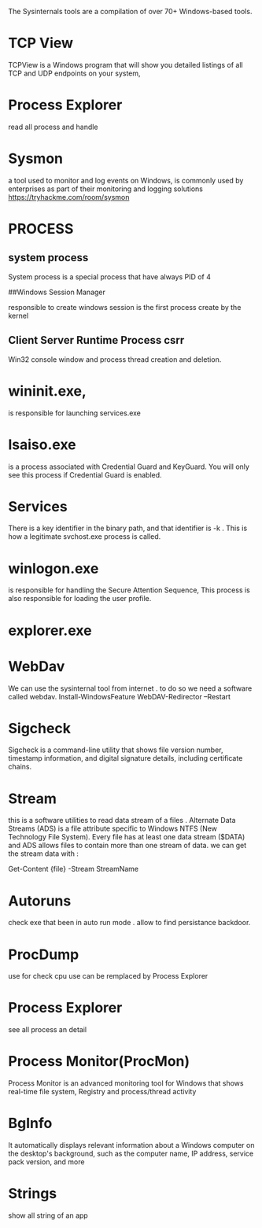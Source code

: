 The Sysinternals tools are a compilation of over 70+ Windows-based tools. 
# TCP View 
TCPView is a Windows program that will show you detailed listings of all TCP and UDP endpoints on your system,


# Process Explorer

read all process and handle

# Sysmon 
a tool used to monitor and log events on Windows, is commonly used by enterprises as part of their monitoring and logging solutions
https://tryhackme.com/room/sysmon


# PROCESS 
## system process
System process is a special process that have always PID of 4

##Windows Session Manager

responsible to create windows session is the first process create by the kernel 

## Client Server Runtime Process csrr
Win32 console window and process thread creation and deletion.

#  wininit.exe, 

is responsible for launching services.exe

# lsaiso.exe 

is a process associated with Credential Guard and KeyGuard. You will only see this process if Credential Guard is enabled. 

# Services
There is a key identifier in the binary path, and that identifier is -k . This is how a legitimate svchost.exe process is called. 

# winlogon.exe
 is responsible for handling the Secure Attention Sequence, This process is also responsible for loading the user profile. 

# explorer.exe



# WebDav

We can use the sysinternal tool from internet . to do so we need a software called webdav.
Install-WindowsFeature WebDAV-Redirector –Restart

# Sigcheck

Sigcheck is a command-line utility that shows file version number, timestamp information, and digital signature details, including certificate chains.

# Stream
this is a software utilities to read data stream of a files .
Alternate Data Streams (ADS) is a file attribute specific to Windows NTFS (New Technology File System). Every file has at least one data stream ($DATA) and ADS allows files to contain more than one stream of data.
we can get the stream data with :

Get-Content {file} -Stream StreamName 


# Autoruns

check exe that been in auto run mode . allow to find persistance backdoor.

# ProcDump

use for check cpu use can be remplaced by Process Explorer


# Process Explorer

see all process an detail

# Process Monitor(ProcMon)

Process Monitor is an advanced monitoring tool for Windows that shows real-time file system, Registry and process/thread activity

# BgInfo
It automatically displays relevant information about a Windows computer on the desktop's background, such as the computer name, IP address, service pack version, and more

# Strings
show all string of an app